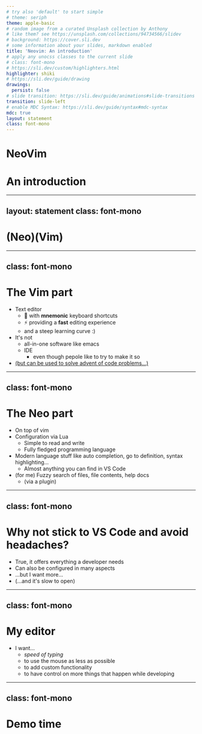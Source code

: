 ```yaml
---
# try also 'default' to start simple
# theme: seriph
theme: apple-basic
# random image from a curated Unsplash collection by Anthony
# like them? see https://unsplash.com/collections/94734566/slidev
# background: https://cover.sli.dev
# some information about your slides, markdown enabled
title: 'Neovim: An introduction'
# apply any unocss classes to the current slide
# class: font-mono
# https://sli.dev/custom/highlighters.html
highlighter: shiki
# https://sli.dev/guide/drawing
drawings:
  persist: false
# slide transition: https://sli.dev/guide/animations#slide-transitions
transition: slide-left
# enable MDC Syntax: https://sli.dev/guide/syntax#mdc-syntax
mdc: true
layout: statement
class: font-mono
---
```


# NeoVim
# An introduction

---
layout: statement
class: font-mono
---

# (<span class="color-blue">Neo</span>)(<span class="color-green">Vim</span>)

---
class: font-mono
---

# The **Vim** part

- Text editor
  - 🧠 with **mnemonic** keyboard shortcuts
  - ⚡ providing a **fast** editing experience
  - and a steep learning curve :)
- It's not
  - all-in-one software like emacs
  - IDE
    - even though pepole like to try to make it so
- [(but can be used to solve advent of code problems...)](https://www.youtube.com/watch?v=P7yTg1SdNNQ&ab_channel=denvaar)

<style>
strong {
  @apply color-green
}
</style>

---
class: font-mono
---

# The **Neo** part

- On top of vim
- Configuration via Lua
  - Simple to read and write
  - Fully fledged programming language
- Modern language stuff like auto completion, go to definition, syntax highlighting...
  - Almost anything you can find in VS Code
- (for me) Fuzzy search of files, file contents, help docs
  - (via a plugin)

<style>
strong {
  @apply color-blue
}
</style>

---
class: font-mono
---

# Why not stick to VS Code and avoid headaches?
- True, it offers everything a developer needs
- Can also be configured in many aspects
- ...but I want more...
- (...and it's slow to open)

---
class: font-mono
---

# **My** editor

- I want...
    - _speed of typing_
    - to use the mouse as less as possible
    - to add custom functionality 
    - to have control on more things that happen while developing

<style>
strong {
  @apply color-blue
}
</style>

---
class: font-mono
---

# Demo time

